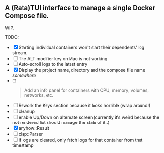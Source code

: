 ## A (Rata)TUI interface to manage a single Docker Compose file.

WIP.

TODO:
- [x] Starting individual containers won't start their dependents' log stream.
- [ ] The ALT modifier key on Mac is not working
- [ ] Auto-scroll logs to the latest entry
- [x] Display the project name, directory and the compose file name _somewhere_
- [ ] > Add an info panel for containers with CPU, memory, volumes, networks, etc.
- [ ] Rework the Keys section because it looks horrible (wrap around!)
- [ ] cleanup
- [ ] enable Up/Down on alternate screen (currently it's weird because the not rendered list should manage the state of it..)
- [x] anyhow::Result
- [ ] clap::Parser
- [ ] if logs are cleared, only fetch logs for that container from that timestamp
